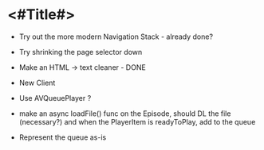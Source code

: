 #  <#Title#>

- Try out the more modern Navigation Stack - already done?
- Try shrinking the page selector down

- Make an HTML -> text cleaner - DONE

- New Client
 - Use AVQueuePlayer ?
 - make an async loadFile() func on the Episode, should DL the file (necessary?) and when the PlayerItem is readyToPlay, add to the queue
 - Represent the queue as-is